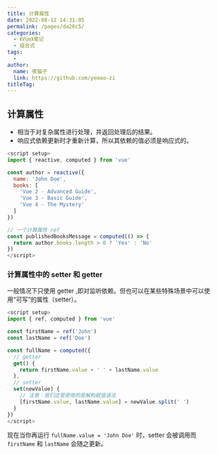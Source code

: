 ```yaml
---
title: 计算属性
date: 2022-08-12 14:31:05
permalink: /pages/da26c5/
categories:
  - 《Vue》笔记
  - 组合式
tags:
  - 
author: 
  name: 夜猫子
  link: https://github.com/yemao-zi
titleTag: 
---
```

## 计算属性

- 相当于对复杂属性进行处理，并返回处理后的结果。
- 响应式依赖更新时才重新计算，所以其依赖的值必须是响应式的。

```js
<script setup>
import { reactive, computed } from 'vue'

const author = reactive({
  name: 'John Doe',
  books: [
    'Vue 2 - Advanced Guide',
    'Vue 3 - Basic Guide',
    'Vue 4 - The Mystery'
  ]
})

// 一个计算属性 ref
const publishedBooksMessage = computed(() => {
  return author.books.length > 0 ? 'Yes' : 'No'
})
</script>
```

### 计算属性中的 setter 和 getter

一般情况下只使用 getter ,即对监听依赖。但也可以在某些特殊场景中可以使用“可写”的属性（setter）。

~~~js
<script setup>
import { ref, computed } from 'vue'

const firstName = ref('John')
const lastName = ref('Doe')

const fullName = computed({
  // getter
  get() {
    return firstName.value + ' ' + lastName.value
  },
  // setter
  set(newValue) {
    // 注意：我们这里使用的是解构赋值语法
    [firstName.value, lastName.value] = newValue.split(' ')
  }
})
</script>
~~~

现在当你再运行 `fullName.value = 'John Doe'` 时，setter 会被调用而 `firstName` 和 `lastName` 会随之更新。